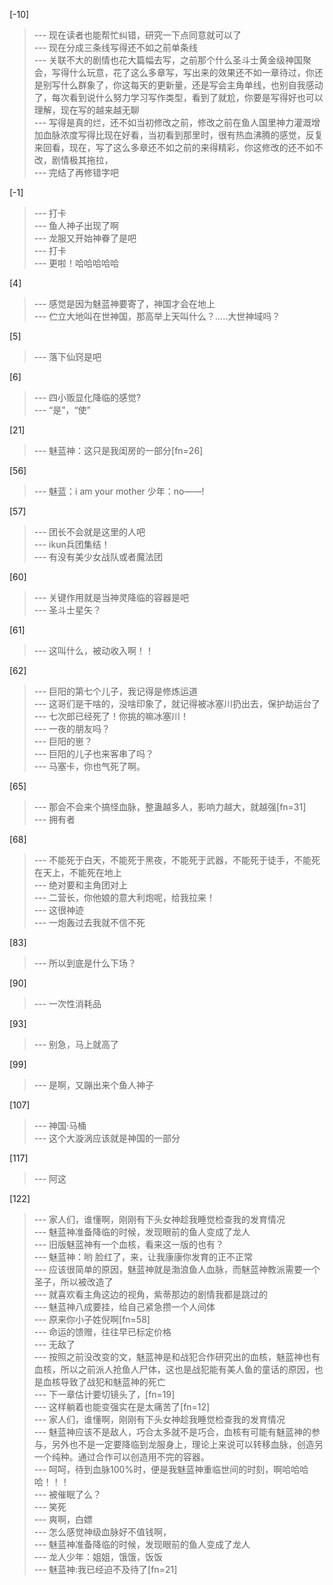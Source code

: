 
[-10] 
>--- 现在读者也能帮忙纠错，研究一下点同意就可以了<br>
>--- 现在分成三条线写得还不如之前单条线<br>
>--- 关联不大的剧情也花大篇幅去写，之前那个什么圣斗士黄金级神国聚会，写得什么玩意，花了这么多章写，写出来的效果还不如一章待过，你还是别写什么群象了，你这每天的更新量，还是写会主角单线，也别自我感动了，每次看到说什么努力学习写作类型，看到了就尬，你要是写得好也可以理解，现在写的越来越无聊<br>
>--- 写得是真的烂，还不如当初修改之前，修改之前在鱼人国里神力灌溉增加血脉浓度写得比现在好看，当初看到那里时，很有热血沸腾的感觉，反复来回看，现在，写了这么多章还不如之前的来得精彩，你这修改的还不如不改，剧情极其拖拉，<br>
>--- 完结了再修错字吧<br>

[-1] 
>--- 打卡<br>
>--- 鱼人神子出现了啊<br>
>--- 龙服又开始神眷了是吧<br>
>--- 打卡<br>
>--- 更啦！哈哈哈哈哈<br>

[4] 
>--- 感觉是因为魅蓝神要寄了，神国才会在地上<br>
>--- 伫立大地叫在世神国，那高举上天叫什么？.....大世神域吗？<br>

[5] 
>--- 落下仙窍是吧<br>

[6] 
>--- 四小贩显化降临的感觉?<br>
>--- “是”，“使”<br>

[21] 
>--- 魅蓝神：这只是我闺房的一部分[fn=26]<br>

[56] 
>--- 魅蓝：i am your mother
少年：no——!<br>

[57] 
>--- 团长不会就是这里的人吧<br>
>--- ikun兵团集结！<br>
>--- 有没有美少女战队或者魔法团<br>

[60] 
>--- 关键作用就是当神灵降临的容器是吧<br>
>--- 圣斗士星矢？<br>

[61] 
>--- 这叫什么，被动收入啊！！<br>

[62] 
>--- 巨阳的第七个儿子，我记得是修炼运道<br>
>--- 这哥们是干啥的，没啥印象了，就记得被冰塞川扔出去，保护劫运台了<br>
>--- 七次郎已经死了！你挑的嘛冰塞川！<br>
>--- 一夜的朋友吗？<br>
>--- 巨阳的崽？<br>
>--- 巨阳的儿子也来客串了吗？<br>
>--- 马塞卡，你也气死了啊。<br>

[65] 
>--- 那会不会来个搞怪血脉，整蛊越多人，影响力越大，就越强[fn=31]<br>
>--- 拥有者<br>

[68] 
>--- 不能死于白天，不能死于黑夜，不能死于武器，不能死于徒手，不能死在天上，不能死在地上<br>
>--- 绝对要和主角团对上<br>
>--- 二营长，你他娘的意大利炮呢，给我拉来！<br>
>--- 这很神迹<br>
>--- 一炮轰过去我就不信不死<br>

[83] 
>--- 所以到底是什么下场？<br>

[90] 
>--- 一次性消耗品<br>

[93] 
>--- 别急，马上就高了<br>

[99] 
>--- 是啊，又蹦出来个鱼人神子<br>

[107] 
>--- 神国·马桶<br>
>--- 这个大漩涡应该就是神国的一部分<br>

[117] 
>--- 阿这<br>

[122] 
>--- 家人们，谁懂啊，刚刚有下头女神趁我睡觉检查我的发育情况<br>
>--- 魅蓝神准备降临的时候，发现眼前的鱼人变成了龙人<br>
>--- 旧版魅蓝神有一个血核，看来这一版的也有？<br>
>--- 魅蓝神：哟 脸红了，来，让我康康你发育的正不正常<br>
>--- 应该很简单的原因，魅蓝神就是渤浪鱼人血脉，而魅蓝神教派需要一个圣子，所以被改造了<br>
>--- 就喜欢看主角这边的视角，紫蒂那边的剧情我都是跳过的<br>
>--- 魅蓝神八成要挂，给自己紧急攒一个人间体<br>
>--- 原来你小子姓倪啊[fn=58]<br>
>--- 命运的馈赠，往往早已标定价格<br>
>--- 无敌了<br>
>--- 按照之前没改变的文，魅蓝神是和战犯合作研究出的血核，魅蓝神也有血核，所以之前派人抢鱼人尸体，这也是战犯能有美人鱼的童话的原因，也是血核导致了战犯和魅蓝神的死亡<br>
>--- 下一章估计要切镜头了，[fn=19]<br>
>--- 这样躺着也能变强实在是太痛苦了[fn=12]<br>
>--- 家人们，谁懂啊，刚刚有下头女神趁我睡觉检查我的发育情况<br>
>--- 魅蓝神应该不是敌人，巧合太多就不是巧合，血核有可能有魅蓝神的参与，另外也不是一定要降临到龙服身上，理论上来说可以转移血脉，创造另一个纯种。通过合作可以创造用不完的容器。<br>
>--- 呵呵，待到血脉100%时，便是我魅蓝神重临世间的时刻，啊哈哈哈哈！！！<br>
>--- 被催眠了么？<br>
>--- 笑死<br>
>--- 爽啊，白嫖<br>
>--- 怎么感觉神级血脉好不值钱啊，<br>
>--- 魅蓝神准备降临的时候，发现眼前的鱼人变成了龙人<br>
>--- 龙人少年：姐姐，饿饿，饭饭<br>
>--- 魅蓝神:我已经迫不及待了[fn=21]<br>
